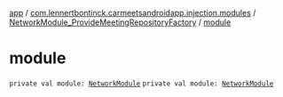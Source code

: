 [app](../../index.md) / [com.lennertbontinck.carmeetsandroidapp.injection.modules](../index.md) / [NetworkModule_ProvideMeetingRepositoryFactory](index.md) / [module](./module.md)

# module

`private val module: `[`NetworkModule`](../-network-module/index.md)
`private val module: `[`NetworkModule`](../-network-module/index.md)